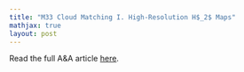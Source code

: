 ```yaml
---
title: "M33 Cloud Matching I. High-Resolution H$_2$ Maps"
mathjax: true
layout: post
---
```


Read the full A&A article [here](https://doi.org/10.1051/0004-6361/202349027).
